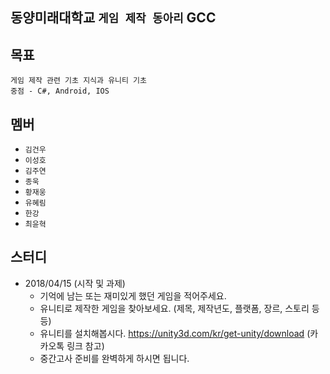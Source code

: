 ##	**동양미래대학교 `게임 제작 동아리` GCC**

##	목표
`게임 제작 관련 기초 지식과 유니티 기초`</br>
`중점 - C#, Android, IOS`

##	멤버
*	`김건우`
*	`이성호`
*	`김주연`
*	`종욱`
*	`황재웅`
*	`유혜림`
*	`한강`
*	`최윤혁`

##	스터디
*	2018/04/15 (시작 및 과제)
	*	기억에 남는 또는 재미있게 했던 게임을 적어주세요.
	*	유니티로 제작한 게임을 찾아보세요. (제목, 제작년도, 플랫폼, 장르, 스토리 등등) 
	*	유니티를 설치해봅시다. <https://unity3d.com/kr/get-unity/download> (카카오톡 링크 참고)
	*	중간고사 준비를 완벽하게 하시면 됩니다.
